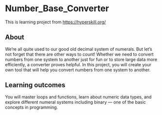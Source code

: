 # Number_Base_Converter
This is learning project from https://hyperskill.org/
## About
We’re all quite used to our good old decimal system of numerals. But let’s not forget that there are other ways to count! Whether we need to convert numbers from one system to another just for fun or to store large data more efficiently, a converter proves helpful. In this project, you will create your own tool that will help you convert numbers from one system to another.
## Learning outcomes
You will master loops and functions, learn about numeric data types, and explore different numeral systems including binary — one of the basic concepts in programming.
